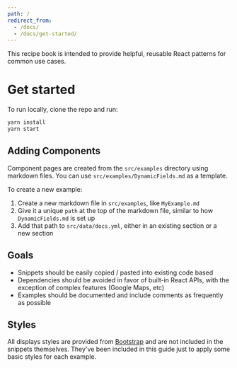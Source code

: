 ```yaml
---
path: /
redirect_from:
  - /docs/
  - /docs/get-started/
---
```


This recipe book is intended to provide helpful, reusable React patterns for common use cases.

# Get started

To run locally, clone the repo and run:

```bash
yarn install
yarn start
```

## Adding Components

Component pages are created from the `src/examples` directory using markdown files. You can use `src/examples/DynamicFields.md` as a template.

To create a new example:

1. Create a new markdown file in `src/examples`, like `MyExample.md`
2. Give it a unique `path` at the top of the markdown file, similar to how `DynamicFields.md` is set up
3. Add that path to `src/data/docs.yml`, either in an existing section or a new section

## Goals

- Snippets should be easily copied / pasted into existing code based
- Dependencies should be avoided in favor of built-in React APIs, with the exception of complex features (Google Maps, etc)
- Examples should be documented and include comments as frequently as possible

## Styles

All displays styles are provided from [Bootstrap](https://getbootstrap.com/) and are not included in the snippets themselves. They've been included in this guide just to apply some basic styles for each example.
